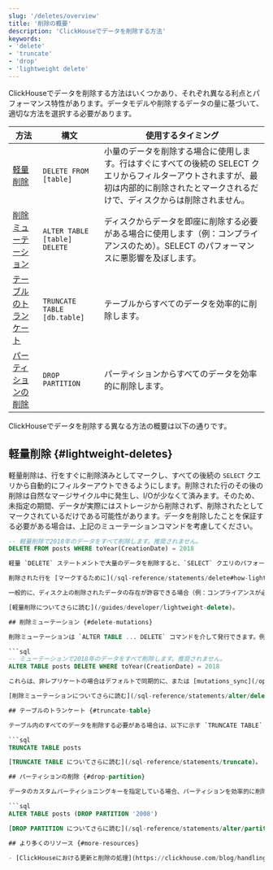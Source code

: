 ```yaml
---
slug: '/deletes/overview'
title: '削除の概要'
description: 'ClickHouseでデータを削除する方法'
keywords:
- 'delete'
- 'truncate'
- 'drop'
- 'lightweight delete'
---
```




ClickHouseでデータを削除する方法はいくつかあり、それぞれ異なる利点とパフォーマンス特性があります。データモデルや削除するデータの量に基づいて、適切な方法を選択する必要があります。

| 方法 | 構文 | 使用するタイミング |
| --- | --- | --- |
| [軽量削除](/guides/developer/lightweight-delete) | `DELETE FROM [table]` | 小量のデータを削除する場合に使用します。行はすぐにすべての後続の SELECT クエリからフィルターアウトされますが、最初は内部的に削除されたとマークされるだけで、ディスクからは削除されません。 |
| [削除ミューテーション](/sql-reference/statements/alter/delete) | `ALTER TABLE [table] DELETE` | ディスクからデータを即座に削除する必要がある場合に使用します（例：コンプライアンスのため）。SELECT のパフォーマンスに悪影響を及ぼします。 |
| [テーブルのトランケート](/sql-reference/statements/truncate) | `TRUNCATE TABLE [db.table]` | テーブルからすべてのデータを効率的に削除します。 |
| [パーティションの削除](/sql-reference/statements/alter/partition#drop-partitionpart) | `DROP PARTITION` | パーティションからすべてのデータを効率的に削除します。 |

ClickHouseでデータを削除する異なる方法の概要は以下の通りです。

## 軽量削除 {#lightweight-deletes}

軽量削除は、行をすぐに削除済みとしてマークし、すべての後続の `SELECT` クエリから自動的にフィルターアウトできるようにします。削除された行のその後の削除は自然なマージサイクル中に発生し、I/Oが少なくて済みます。そのため、未指定の期間、データが実際にはストレージから削除されず、削除されたとしてマークされているだけである可能性があります。データを削除したことを保証する必要がある場合は、上記のミューテーションコマンドを考慮してください。

```sql
-- 軽量削除で2018年のデータをすべて削除します。推奨されません。
DELETE FROM posts WHERE toYear(CreationDate) = 2018

軽量 `DELETE` ステートメントで大量のデータを削除すると、`SELECT` クエリのパフォーマンスにも悪影響を及ぼす可能性があります。このコマンドは、プロジェクションを持つテーブルとは互換性がありません。

削除された行を [マークするために](/sql-reference/statements/delete#how-lightweight-deletes-work-internally-in-clickhouse) 操作中にミューテーションが使用されるため（`_row_exists` カラムを追加する）、I/Oが発生します。

一般的に、ディスク上の削除されたデータの存在が許容できる場合（例：コンプライアンスが必要ない場合）は、軽量削除がミューテーションを上回るべきです。ただし、すべてのデータを削除する必要がある場合は、依然としてこのアプローチは避けるべきです。

[軽量削除についてさらに読む](/guides/developer/lightweight-delete)。

## 削除ミューテーション {#delete-mutations}

削除ミューテーションは `ALTER TABLE ... DELETE` コマンドを介して発行できます。例えば：

```sql
-- ミューテーションで2018年のデータをすべて削除します。推奨されません。
ALTER TABLE posts DELETE WHERE toYear(CreationDate) = 2018

これらは、非レプリケートの場合はデフォルトで同期的に、または [mutations_sync](/operations/settings/settings#mutations_sync) 設定によって非同期的に実行されます。これらは非常にI/O集約型で、`WHERE` 式に合致するすべてのパーツを再書き込みます。このプロセスには原子性がありません - パーツは、準備が整い次第、変更されたパーツに置き換えられ、ミューテーション中に実行を開始した `SELECT` クエリは、すでに変更されたパーツのデータと、まだ変更されていないパーツのデータの両方を見ることになります。ユーザーは [systems.mutations](/operations/system-tables/mutations#monitoring-mutations) テーブルを通じて進捗状況を追跡できます。これらはI/O集約型の操作であり、クラスターの `SELECT` パフォーマンスに影響を与える可能性があるため、控えめに使用するべきです。

[削除ミューテーションについてさらに読む](/sql-reference/statements/alter/delete)。

## テーブルのトランケート {#truncate-table}

テーブル内のすべてのデータを削除する必要がある場合は、以下に示す `TRUNCATE TABLE` コマンドを使用してください。これは軽量の操作です。

```sql
TRUNCATE TABLE posts

[TRUNCATE TABLE についてさらに読む](/sql-reference/statements/truncate)。

## パーティションの削除 {#drop-partition}

データのカスタムパーティショニングキーを指定している場合、パーティションを効率的に削除できます。高カーディナリティのパーティションを避けるべきです。

```sql
ALTER TABLE posts (DROP PARTITION '2008')

[DROP PARTITION についてさらに読む](/sql-reference/statements/alter/partition)。

## より多くのリソース {#more-resources}

- [ClickHouseにおける更新と削除の処理](https://clickhouse.com/blog/handling-updates-and-deletes-in-clickhouse)
